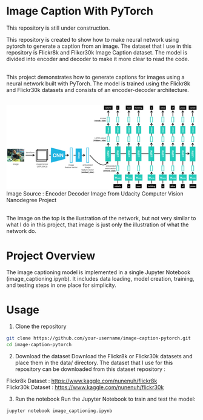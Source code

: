 # Image Caption With PyTorch

This repository is still under construction.

This repository is created to show how to make neural network using pytorch to generate a caption from an image. The dataset that I use in this repository is Flickr8k and Flikcr30k Image Caption dataset. The model is divided into encoder and decoder to make it more clear to read the code. 
<br/> <br/>

This project demonstrates how to generate captions for images using a neural network built with PyTorch. The model is trained using the Flickr8k and Flickr30k datasets and consists of an encoder-decoder architecture.
<br/> <br/>

<img src="assets/encoder-decoder.png"/>
Image Source : Encoder Decoder Image from Udacity Computer Vision Nanodegree Project
<br/><br/>

The image on the top is the ilustration of the network, but not very similar to what I do in this project, that image is just only the illustration of what the network do. <br/>




# Project Overview

The image captioning model is implemented in a single Jupyter Notebook (image_captioning.ipynb). It includes data loading, model creation, training, and testing steps in one place for simplicity.

# Usage

1. Clone the repository
```bash
git clone https://github.com/your-username/image-caption-pytorch.git
cd image-caption-pytorch
```

2. Download the dataset
Download the Flickr8k or Flickr30k datasets and place them in the data/ directory.
The dataset that I use for this repository can be downloaded from this dataset repository :

Flickr8k Dataset  : https://www.kaggle.com/nunenuh/flickr8k <br/>
Flickr30k Dataset : https://www.kaggle.com/nunenuh/flickr30k

3. Run the notebook
Run the Jupyter Notebook to train and test the model:

```bash
jupyter notebook image_captioning.ipynb
```



